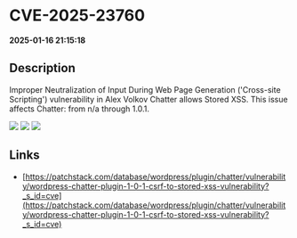 # CVE-2025-23760

**2025-01-16 21:15:18**

## Description
Improper Neutralization of Input During Web Page Generation ('Cross-site Scripting') vulnerability in Alex Volkov Chatter allows Stored XSS. This issue affects Chatter: from n/a through 1.0.1.

![](https://img.shields.io/static/v1?label=Score&message=7.1&color=red)
![](https://img.shields.io/static/v1?label=Severity&message=HIGH&color=red)
![](https://img.shields.io/static/v1?label=CWE&message=XSS&color=green)

## Links
- [https://patchstack.com/database/wordpress/plugin/chatter/vulnerability/wordpress-chatter-plugin-1-0-1-csrf-to-stored-xss-vulnerability?_s_id=cve](https://patchstack.com/database/wordpress/plugin/chatter/vulnerability/wordpress-chatter-plugin-1-0-1-csrf-to-stored-xss-vulnerability?_s_id=cve)

